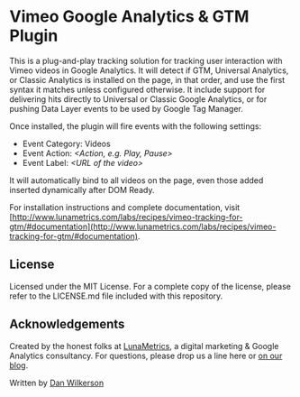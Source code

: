 # Vimeo Google Analytics & GTM Plugin

This is a plug-and-play tracking solution for tracking user interaction with Vimeo videos in Google Analytics. It will detect if GTM, Universal Analytics, or Classic Analytics is installed on the page, in that order, and use the first syntax it matches unless configured otherwise. It include support for delivering hits directly to Universal or Classic Google Analytics, or for pushing Data Layer events to be used by Google Tag Manager.

Once installed, the plugin will fire events with the following settings:
- Event Category: Videos
- Event Action: *&lt;Action, e.g. Play, Pause&gt;*
- Event Label: *&lt;URL of the video&gt;*

It will automatically bind to all videos on the page, even those added inserted dynamically after DOM Ready.

For installation instructions and complete documentation, visit [http://www.lunametrics.com/labs/recipes/vimeo-tracking-for-gtm/#documentation](http://www.lunametrics.com/labs/recipes/vimeo-tracking-for-gtm/#documentation).

## License

Licensed under the MIT License. For a complete copy of the license, please refer to the LICENSE.md file included with this repository.

## Acknowledgements

Created by the honest folks at [LunaMetrics](http://www.lunametrics.com/), a digital marketing & Google Analytics consultancy. For questions, please drop us a line here or [on our blog](http://www.lunametrics.com/blog/).

Written by [Dan Wilkerson](https://twitter.com/notdanwilkerson)
